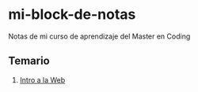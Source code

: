 # mi-block-de-notas
Notas de mi curso de aprendizaje del Master en Coding

## Temario

1. [Intro a la Web](Temario/Intro-Web.md)

